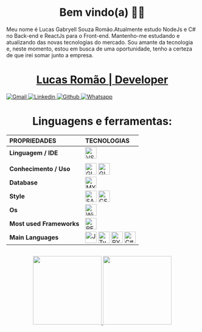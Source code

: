 <h1 align="center">Bem vindo(a) 🖖🏽</h1>
<p>
Meu nome é Lucas Gabryell Souza Romão.Atualmente estudo NodeJs e C# no Back-end e ReactJs para o Front-end. 
Mantenho-me estudando e atualizando das novas tecnologias do mercado.
Sou amante da tecnologia e, neste momento, estou em busca de uma oportunidade, tenho a certeza de que irei somar junto a empresa. 
</p>

<a href="https://www.linkedin.com/in/afonso-bezerra-33b495174/" target="_blank">
    <h1 align="center">
       Lucas Romão | Developer
        </a>
    </h1>
    <div align="left">
        <a href="mailto:lucasromaodev@gmail.com">
            <img alt="Gmail"src="https://img.shields.io/badge/Gmail-D14836?style=for-the-badge&logo=gmail&logoColor=white">            
        </a>
        <a href="https://www.linkedin.com/in/lucas-romão-131b3a200/" target="_blank">
            <img alt="Linkedin" src="https://img.shields.io/badge/LinkedIn-0077B5?style=for-the-badge&logo=linkedin&logoColor=white">
        </a>
        <a href="https://github.com/LucasGabryell" target="_blank">
            <img alt="Github" src="https://img.shields.io/badge/GitHub-100000?style=for-the-badge&logo=github&logoColor=white">
        </a>
        <a href="https://api.whatsapp.com/send?phone=5579996846914&text=Ol%C3%A1%20Afonso!%20" target="_blank">
            <img alt="Whatsapp" src="https://img.shields.io/badge/whatsapp-04B404?style=for-the-badge&logo=whatsapp&logoColor=white">
        </a>
</div>
<h2></h2>

<h1 align="center">Linguagens e ferramentas:</h1>
<div style="display: inline_block;" align="center">

|  **PROPRIEDADES** | **TECNOLOGIAS** |
| :---------        |     :---------  |
|**Linguagem / IDE** | <img align="center" alt="VSCODE" height="30" src="https://img.shields.io/badge/VSCode-blue?&style=for-the-badge&logo=visual-studio&logoColor=white"> |
||
|**Conhecimento / Uso** | <img align="center" alt="GIT" height="30" src="https://img.shields.io/badge/git-61210B?&style=for-the-badge&logo=git&logoColor=white"> <img align="center" alt="GITHUB" height="30" src="https://img.shields.io/badge/github-%23121011.svg?style=for-the-badge&logo=github&logoColor=white">|
|**Database** |  <img align="center" alt="MYSQL" height="30" src="https://img.shields.io/badge/mysql-404D59?style=for-the-badge&logo=mysql&logoColor=white"> |
 | **Style** |  <img align="center" alt="SASS" height="30" src="https://img.shields.io/badge/sass-530078?&style=for-the-badge&logo=sass&logoColor=white"> <img align="center" alt="CSS" height="30" src="https://img.shields.io/badge/css-007ACC?style=for-the-badge&logo=css3&logoColor=white"> |
|**Os** | <img align="center" alt="Windows" height="30" src="https://img.shields.io/badge/windows-862d59?style=for-the-badge&logo=windows&logoColor=white">|
|**Most used Frameworks** | <img align="center" alt="REACTJS" height="30"  src="https://img.shields.io/badge/reactjs-black?&style=for-the-badge&logo=react&logoColor=white">  |
|**Main Languages** | <img align="center" alt="Javascript" height="30" src="https://img.shields.io/badge/javascript-%23323330.svg?style=for-the-badge&logo=javascript&logoColor=%23F7DF1E">  <img align="center" alt="TypeScript" height="30" src="https://img.shields.io/badge/typescript-%23007ACC.svg?style=for-the-badge&logo=typescript&logoColor=white"> <img align="center" alt="PYTHON" height="30"  src="https://img.shields.io/badge/python-6DA55F?style=for-the-badge&logo=python&logoColor=white"> <img align="center" alt="C#" height="30"  src="https://img.shields.io/badge/csharp-%23777BB4.svg?style=for-the-badge&logo=csharp&logoColor=white">|

</div>
<h2></h2>

<div align="center">
  <a href="https://beacons.ai/lucasromao_">
  <img height="180em" src="https://github-readme-stats.vercel.app/api?username=LucasGabryell&show_icons=true&theme=dracula&include_all_commits=true&count_private=true"/>
  <img height="180em" src="https://github-readme-stats.vercel.app/api/top-langs/?username=LucasGabryell&layout=compact&langs_count=7&theme=dracula"/>               </div>                     
<h2></h2>


  
